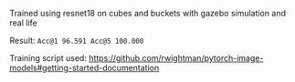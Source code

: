 Trained  using resnet18 on cubes and buckets with gazebo simulation and real life

Result: `Acc@1 96.591 Acc@5 100.000`

Training script used: https://github.com/rwightman/pytorch-image-models#getting-started-documentation
